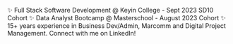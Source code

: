 ✨ Full Stack Software Development @ Keyin College - Sept 2023 SD10 Cohort
✨ Data Analyst Bootcamp @ Masterschool - August 2023 Cohort
✨️ 15+ years experience in Business Dev/Admin, Marcomm and Digital Project Management.
Connect with me on LinkedIn!
